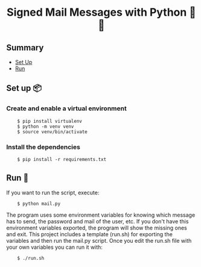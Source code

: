 <h1 align="center">
Signed Mail Messages with Python 📧🔑
</h1>

## Summary
- [Set Up](#set-up-)
- [Run](#run-)

## Set up 📦

### Create and enable a virtual environment

```
    $ pip install virtualenv
    $ python -m venv venv
    $ source venv/bin/activate
```

### Install the dependencies

```
    $ pip install -r requirements.txt
```

## Run 🏃
If you want to run the script, execute:

```
    $ python mail.py
```

The program uses some environment variables for knowing which message has to send, the password and mail of the user, etc. If you don't have this environment variables exported, the program will show the missing ones and exit. This project includes a template (run.sh) for exporting the variables and then run the mail.py script. Once you edit the run.sh file with your own variables you can run it with:

```
    $ ./run.sh
```
